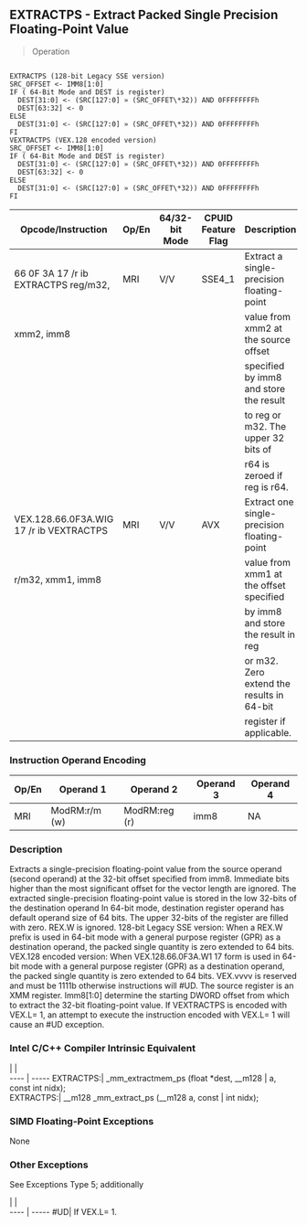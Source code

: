 ## EXTRACTPS  -  Extract Packed Single Precision Floating-Point Value

> Operation
``` slim

EXTRACTPS (128-bit Legacy SSE version)
SRC_OFFSET <- IMM8[1:0]
IF ( 64-Bit Mode and DEST is register)
  DEST[31:0] <- (SRC[127:0] » (SRC_OFFET\*32)) AND 0FFFFFFFFh
  DEST[63:32] <- 0
ELSE
  DEST[31:0] <- (SRC[127:0] » (SRC_OFFET\*32)) AND 0FFFFFFFFh
FI
VEXTRACTPS (VEX.128 encoded version)
SRC_OFFSET <- IMM8[1:0]
IF ( 64-Bit Mode and DEST is register)
  DEST[31:0] <- (SRC[127:0] » (SRC_OFFET\*32)) AND 0FFFFFFFFh
  DEST[63:32] <- 0
ELSE
  DEST[31:0] <- (SRC[127:0] » (SRC_OFFET\*32)) AND 0FFFFFFFFh
FI

```

 Opcode/Instruction                     | Op/En| 64/32-bit Mode| CPUID Feature Flag| Description                                
 ---  | --- | --- | --- | ---
 66 0F 3A 17 /r ib EXTRACTPS reg/m32,   | MRI  | V/V           | SSE4_1            | Extract a single-precision floating-point  
 xmm2, imm8                             |      |               |                   | value from xmm2 at the source offset       
                                        |      |               |                   | specified by imm8 and store the result     
                                        |      |               |                   | to reg or m32. The upper 32 bits of        
                                        |      |               |                   | r64 is zeroed if reg is r64.               
 VEX.128.66.0F3A.WIG 17 /r ib VEXTRACTPS| MRI  | V/V           | AVX               | Extract one single-precision floating-point
 r/m32, xmm1, imm8                      |      |               |                   | value from xmm1 at the offset specified    
                                        |      |               |                   | by imm8 and store the result in reg        
                                        |      |               |                   | or m32. Zero extend the results in 64-bit  
                                        |      |               |                   | register if applicable.                    

### Instruction Operand Encoding
 Op/En| Operand 1    | Operand 2    | Operand 3| Operand 4
 ---  | --- | --- | --- | ---
 MRI  | ModRM:r/m (w)| ModRM:reg (r)| imm8     | NA       

### Description
Extracts a single-precision floating-point value from the source operand (second
operand) at the 32-bit offset specified from imm8. Immediate bits higher than
the most significant offset for the vector length are ignored. The extracted
single-precision floating-point value is stored in the low 32-bits of the destination
operand In 64-bit mode, destination register operand has default operand size
of 64 bits. The upper 32-bits of the register are filled with zero. REX.W is
ignored. 128-bit Legacy SSE version: When a REX.W prefix is used in 64-bit mode
with a general purpose register (GPR) as a destination operand, the packed single
quantity is zero extended to 64 bits. VEX.128 encoded version: When VEX.128.66.0F3A.W1
17 form is used in 64-bit mode with a general purpose register (GPR) as a destination
operand, the packed single quantity is zero extended to 64 bits. VEX.vvvv is
reserved and must be 1111b otherwise instructions will #UD. The source register
is an XMM register. Imm8[1:0] determine the starting DWORD offset from which
to extract the 32-bit floating-point value. If VEXTRACTPS is encoded with VEX.L=
1, an attempt to execute the instruction encoded with VEX.L= 1 will cause an
#UD exception.



### Intel C/C++ Compiler Intrinsic Equivalent
   | |  
---- | -----
 EXTRACTPS:| _mm_extractmem_ps (float \*dest, __m128
           | a, const int nidx);                   
 EXTRACTPS:| __m128 _mm_extract_ps (__m128 a, const
           | int nidx);                            

### SIMD Floating-Point Exceptions
None


### Other Exceptions
See Exceptions Type 5; additionally

   | |  
---- | -----
 #UD| If VEX.L= 1.
